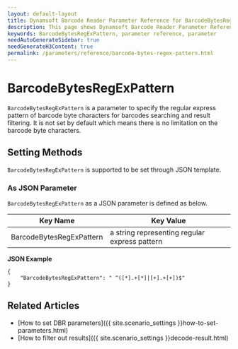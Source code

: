 ```yaml
---
layout: default-layout
title: Dynamsoft Barcode Reader Parameter Reference for BarcodeBytesRegExPattern
description: This page shows Dynamsoft Barcode Reader Parameter Reference for BarcodeBytesRegExPattern.
keywords: BarcodeBytesRegExPattern, parameter reference, parameter
needAutoGenerateSidebar: true
needGenerateH3Content: true
permalink: /parameters/reference/barcode-bytes-regex-pattern.html
---
```



# BarcodeBytesRegExPattern 

`BarcodeBytesRegExPattern` is a parameter to specify the regular express pattern of barcode byte characters for barcodes searching and result filtering. It is not set by default which means there is no limitation on the barcode byte characters.

    
## Setting Methods
`BarcodeBytesRegExPattern` is supported to be set through JSON template.

### As JSON Parameter
`BarcodeBytesRegExPattern` as a JSON parameter is defined as below.   

| Key Name | Key Value |
| -------- | --------- |
| BarcodeBytesRegExPattern | a string representing regular express pattern |


**JSON Example**   
```
{
    "BarcodeBytesRegExPattern": " ^([*].+[*]|[+].+[+])$"
}
```


<!--
## Impacts on Performance
### Speed
Enabling `BarcodeBytesRegExPattern` for filtering may speed up the process.

### Read Rate
Enabling `BarcodeBytesRegExPattern` to filter out results may reduce the Read Rate. 

### Accuracy
Enabling `BarcodeBytesRegExPattern` to filter out results may improve the Accuracy.

-->
## Related Articles
- [How to set DBR parameters]({{ site.scenario_settings }}how-to-set-parameters.html)
- [How to filter out results]({{ site.scenario_settings }}decode-result.html)
